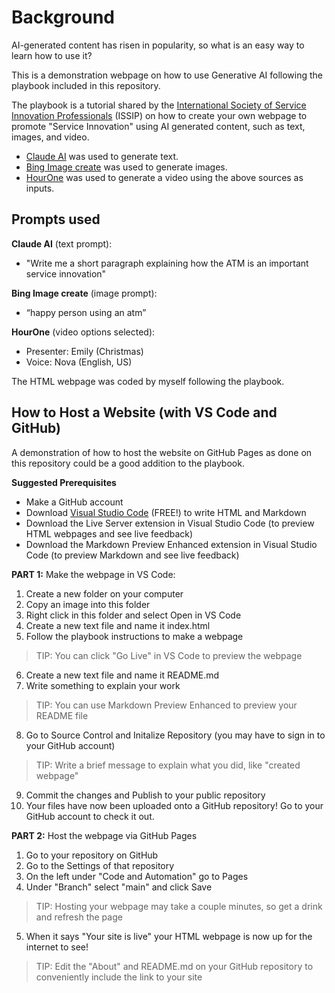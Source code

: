 # Background
AI-generated content has risen in popularity, so what is an easy way to learn how to use it?

This is a demonstration webpage on how to use Generative AI following the playbook included in this repository.

The playbook is a tutorial shared by the [International Society of Service Innovation Professionals](https://issip.org/) (ISSIP) on how to create your own webpage to promote "Service Innovation" using AI generated content, such as text, images, and video.

* [Claude AI](https://claude.ai/) was used to generate text.
* [Bing Image create](https://www.bing.com/images/create/) was used to generate images.
* [HourOne](https://hourone.ai/) was used to generate a video using the above sources as inputs.

## Prompts used

**Claude AI** (text prompt):
* "Write me a short paragraph explaining how the ATM is an important service innovation"

**Bing Image create** (image prompt):
* “happy person using an atm”

**HourOne** (video options selected):
* Presenter: Emily (Christmas)
* Voice: Nova (English, US)

The HTML webpage was coded by myself following the playbook.

## How to Host a Website (with VS Code and GitHub)

A demonstration of how to host the website on GitHub Pages as done on this repository could be a good addition to the playbook.

**Suggested Prerequisites**
* Make a GitHub account
* Download [Visual Studio Code](https://code.visualstudio.com/download) (FREE!) to write HTML and Markdown
* Download the Live Server extension in Visual Studio Code (to preview HTML webpages and see live feedback)
* Download the Markdown Preview Enhanced extension in Visual Studio Code (to preview Markdown and see live feedback)

**PART 1:** Make the webpage in VS Code:
1. Create a new folder on your computer
2. Copy an image into this folder
3. Right click in this folder and select Open in VS Code
4. Create a new text file and name it index.html
5. Follow the playbook instructions to make a webpage
> TIP: You can click "Go Live" in VS Code to preview the webpage
6. Create a new text file and name it README.md
7. Write something to explain your work
> TIP: You can use Markdown Preview Enhanced to preview your README file
8. Go to Source Control and Initalize Repository (you may have to sign in to your GitHub account)
> TIP: Write a brief message to explain what you did, like "created webpage" 
9. Commit the changes and Publish to your public repository
10. Your files have now been uploaded onto a GitHub repository! Go to your GitHub account to check it out.

**PART 2:** Host the webpage via GitHub Pages
1. Go to your repository on GitHub
2. Go to the Settings of that repository
3. On the left under "Code and Automation" go to Pages
4. Under "Branch" select "main" and click Save
> TIP: Hosting your webpage may take a couple minutes, so get a drink and refresh the page
5. When it says "Your site is live" your HTML webpage is now up for the internet to see!
> TIP: Edit the "About" and README.md on your GitHub repository to conveniently include the link to your site 







